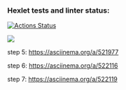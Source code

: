 ### Hexlet tests and linter status:
[![Actions Status](https://github.com/Marinapanch/java-project-lvl1/workflows/hexlet-check/badge.svg)](https://github.com/Marinapanch/java-project-lvl1/actions)

<a href="https://codeclimate.com/github/Marinapanch/java-project-lvl1/maintainability"><img src="https://api.codeclimate.com/v1/badges/1bf53b0536712fbe4b68/maintainability" /></a>

step 5: https://asciinema.org/a/521977

step 6: https://asciinema.org/a/522116

step 7: https://asciinema.org/a/522119

